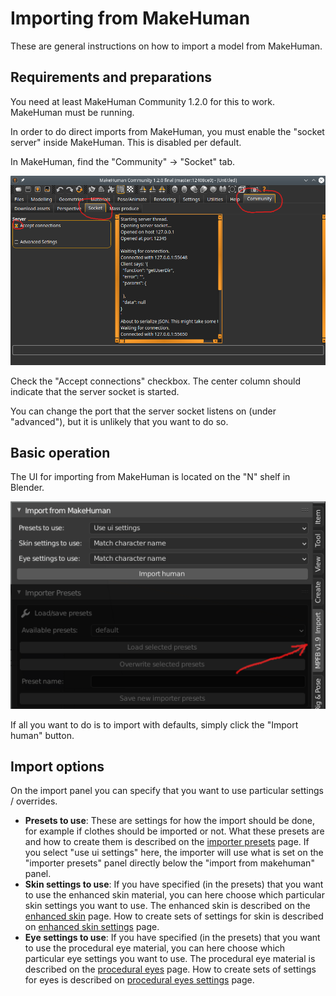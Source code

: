 # Importing from MakeHuman

These are general instructions on how to import a model from MakeHuman.

## Requirements and preparations

You need at least MakeHuman Community 1.2.0 for this to work. MakeHuman must be running. 

In order to do direct imports from MakeHuman, you must enable the "socket server" inside MakeHuman. This is disabled
per default. 

In MakeHuman, find the "Community" -> "Socket" tab.

![](images/enable_socket_server.png)

Check the "Accept connections" checkbox. The center column should indicate that the server socket is started.

You can change the port that the server socket listens on (under "advanced"), but it is unlikely that you want to do so. 

## Basic operation

The UI for importing from MakeHuman is located on the "N" shelf in Blender. 

![](images/import_ui.png)

If all you want to do is to import with defaults, simply click the "Import human" button.

## Import options

On the import panel you can specify that you want to use particular settings / overrides.

- **Presets to use**: These are settings for how the import should be done, for example if clothes should be imported or not. What these presets are and how to create them is described on the [importer presets](presets.md) page. If you select "use ui settings" here, the importer will use what is set on the "importer presets" panel directly below the "import from makehuman" panel.
- **Skin settings to use**: If you have specified (in the presets) that you want to use the enhanced skin material, you can here choose which particular skin settings you want to use. The enhanced skin is described on the [enhanced skin](../material/enhanced_skin.md) page. How to create sets of settings for skin is described on [enhanced skin settings](../material/enhanced_skin_settings.md) page.
- **Eye settings to use**: If you have specified (in the presets) that you want to use the procedural eye material, you can here choose which particular eye settings you want to use. The procedural eye material is described on the [procedural eyes](../material/procedural_eyes.md) page. How to create sets of settings for eyes is described on [procedural eyes settings](../material/procedural_eyes_settings.md) page.
